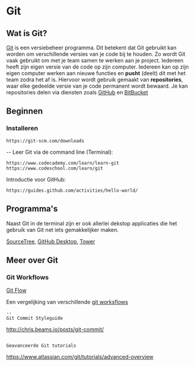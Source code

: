 # Git
## Wat is Git?
[Git](https://git-scm.com/) is een versiebeheer programma. 
Dit betekent dat Git gebruikt kan worden om verschillende versies van je code bij te houden.
Zo wordt Git vaak gebruikt om met je team samen te werken aan je project. 
Iedereen heeft zijn eigen versie van de code op zijn computer.
Iedereen kan op zijn eigen computer werken aan nieuwe functies en **pusht** (deelt) dit met het team zodra het af is. 
Hiervoor wordt gebruik gemaakt van **repositories**, waar elke gedeelde versie van je code permanent wordt bewaard.
Je kan repositories delen via diensten zoals [GitHub](https://github.com) en [BitBucket](https://bitbucket.org)

## Beginnen
### Installeren

```
https://git-scm.com/downloads
```
--
Leer Git via de command line (Terminal):

````
https://www.codecademy.com/learn/learn-git
https://www.codeschool.com/learn/git
````

Introductie voor GitHub:

````
https://guides.github.com/activities/hello-world/
````
## Programma's
Naast Git in de terminal zijn er ook allerlei dekstop applicaties die het gebruik van Git net iets gemakkelijker maken.

[SourceTree](https://www.sourcetreeapp.com/),
[GitHub Desktop](https://desktop.github.com/),
[Tower](https://www.git-tower.com)

## Meer over Git
### Git Workflows

[Git Flow](http://nvie.com/posts/a-successful-git-branching-model/)

Een vergelijking van verschillende [git worksflows](https://www.atlassian.com/git/tutorials/comparing-workflows)

```
--
Git Commit Styleguide

```
http://chris.beams.io/posts/git-commit/
```

Geavanceerde Git tutorials

```
https://www.atlassian.com/git/tutorials/advanced-overview
```
